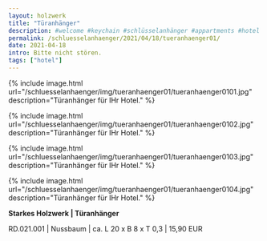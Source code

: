 ```yaml
---
layout: holzwerk
title: "Türanhänger"
description: #welcome #keychain #schlüsselanhänger #appartments #hotel #albhof #designhotel #hotelroom #resort #besthotel #ferienwohnung #pension #skihotel #spahotel #villa #lounge #penthouse #strandhütte #berghütte #blockhütte #lodge #b&b #forsthaus #berghaus #artlodge #alm #stuben #landhaus #alterwirt #bedandbreakfast #house #yacht #boot #cruiseliner #hotelzimmer #zimmerschlüssel #zimmernummer #appartmentdesign #individuell #personalisiert #ruppertdesign #türanhänger #tueranhaenger #bittenichtstören
permalink: /schluesselanhaenger/2021/04/18/tueranhaenger01/
date: 2021-04-18
intro: Bitte nicht stören.
tags: ["hotel"]
---
```



{% include image.html url="/schluesselanhaenger/img/tueranhaenger01/tueranhaenger0101.jpg" description="Türanhänger für IHr Hotel." %}

{% include image.html url="/schluesselanhaenger/img/tueranhaenger01/tueranhaenger0102.jpg" description="Türanhänger für IHr Hotel." %}

{% include image.html url="/schluesselanhaenger/img/tueranhaenger01/tueranhaenger0103.jpg" description="Türanhänger für IHr Hotel." %}

{% include image.html url="/schluesselanhaenger/img/tueranhaenger01/tueranhaenger0104.jpg" description="Türanhänger für IHr Hotel." %}

**Starkes Holzwerk  \| Türanhänger**  

RD.021.001 \| Nussbaum  \| ca. L 20 x B 8 x T 0,3 \| 15,90 EUR